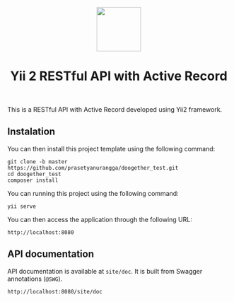 <p align="center">
    <a href="https://github.com/yiisoft/yii2-app-basic" target="_blank">
        <img src="https://avatars0.githubusercontent.com/u/993323" height="100px">
    </a>
    <h1 align="center">Yii 2 RESTful API with Active Record </h1>
    <br>
</p>

This is a RESTful API with Active Record developed using Yii2 framework.

## Instalation


You can then install this project template using the following command:

~~~
git clone -b master https://github.com/prasetyanurangga/doogether_test.git
cd doogether_test
composer install
~~~

You can running this project using the following command:

~~~
yii serve
~~~

You can then access the application through the following URL:

```
http://localhost:8080
```

## API documentation

API documentation is available at `site/doc`. It is built from Swagger annotations (`@SWG`).

```
http://localhost:8080/site/doc
```